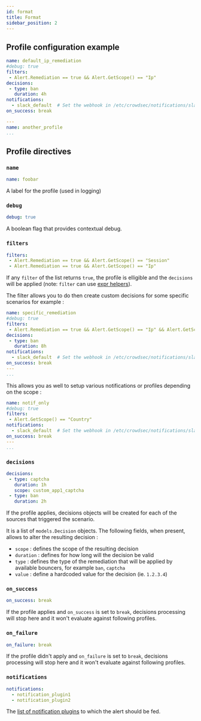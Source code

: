 ```yaml
---
id: format
title: Format
sidebar_position: 2
---
```


## Profile configuration example

```yaml title="/etc/crowdsec/profiles.yaml"
name: default_ip_remediation
#debug: true
filters:
 - Alert.Remediation == true && Alert.GetScope() == "Ip"
decisions:
 - type: ban
   duration: 4h
notifications:
  - slack_default  # Set the webhook in /etc/crowdsec/notifications/slack.yaml before enabling this.
on_success: break

---
name: another_profile
...
```


## Profile directives

### `name`

```yaml
name: foobar
```

A label for the profile (used in logging)

### `debug`

```yaml
debug: true
```

A boolean flag that provides contextual debug.

### `filters`

```yaml
filters:
 - Alert.Remediation == true && Alert.GetScope() == "Session"
 - Alert.Remediation == true && Alert.GetScope() == "Ip"
```

If any `filter` of the list returns `true`, the profile is elligible and the `decisions` will be applied (note: `filter` can use [expr helpers](../expr/helpers.md)).

The filter allows you to do then create custom decisions for some specific scenarios for example :

```yaml
name: specific_remediation
#debug: true
filters:
 - Alert.Remediation == true && Alert.GetScope() == "Ip" && Alert.GetScenario() in ["crowdsecurity/ssh-bf", "crowdsecurity/ssh-user-enum"]
decisions:
 - type: ban
   duration: 8h
notifications:
  - slack_default  # Set the webhook in /etc/crowdsec/notifications/slack.yaml before enabling this.
on_success: break
---
...
```

This allows you as well to setup various notifications or profiles depending on the scope :

```yaml
name: notif_only
#debug: true
filters:
 - Alert.GetScope() == "Country"
notifications:
  - slack_default  # Set the webhook in /etc/crowdsec/notifications/slack.yaml before enabling this.
on_success: break
---
...
```



### `decisions`

```yaml
decisions:
 - type: captcha
   duration: 1h
   scope: custom_app1_captcha
 - type: ban
   duration: 2h
```

If the profile applies, decisions objects will be created for each of the sources that triggered the scenario.

It is a list of `models.Decision` objects. The following fields, when present, allows to alter the resulting decision :

 - `scope` : defines the scope of the resulting decision
 - `duration` : defines for how long will the decision be valid
 - `type` : defines the type of the remediation that will be applied by available bouncers, for example `ban`, `captcha`
 - `value` : define a hardcoded value for the decision (ie. `1.2.3.4`)

### `on_success`

```yaml
on_success: break
```

If the profile applies and `on_success` is set to `break`, decisions processing will stop here and it won't evaluate against following profiles.

### `on_failure`

```yaml
on_failure: break
```

If the profile didn't apply and `on_failure` is set to `break`, decisions processing will stop here and it won't evaluate against following profiles.

### `notifications`

```yaml
notifications:
  - notification_plugin1
  - notification_plugin2
```

The [list of notification plugins](/notification_plugins/intro.md) to which the alert should be fed.
